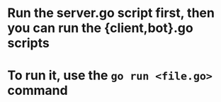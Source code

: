 # Run the server.go script first, then you can run the {client,bot}.go scripts
# To run it, use the `go run <file.go>` command

